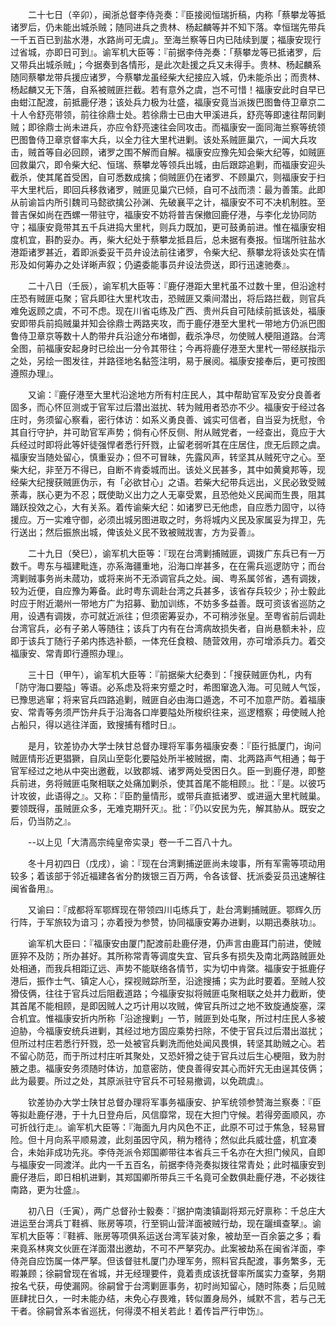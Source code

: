<!-- { "loadSidebar": true } -->
　　二十七日（辛卯），闽浙总督李侍尧奏：『臣接阅恒瑞折稿，内称「蔡攀龙等抵诸罗后，仍未能出城杀贼；随同进兵之贵林、杨起麟等并不知下落。幸恒瑞先带兵一千五百已到盐水港，水路尚可无虞」。至海兰察等日内已陆续到厦；福康安现行过省城，亦即日可到』。谕军机大臣等：『前据李侍尧奏：「蔡攀龙等已抵诸罗，后又带兵出城杀贼」；今据奏到各情形，是此次赴援之兵又未得手。贵林、杨起麟系随同蔡攀龙带兵援应诸罗，今蔡攀龙虽经柴大纪接应入城，仍未能杀出；而贵林、杨起麟又无下落，自系被贼匪拦截。若有意外之虞，岂不可惜！福康安此时自早已由蚶江配渡，前抵鹿仔港；该处兵力极为壮盛，福康安竟当派拨巴图鲁侍卫章京二十人令舒亮带领，前往徐鼎士处。若徐鼎士已由大甲溪进兵，舒亮等即速往帮同剿贼；即徐鼎士尚未进兵，亦应令舒亮速往会同攻击。而福康安一面同海兰察等统领巴图鲁侍卫章京督率大兵，以全力往大里杙进剿。该处系贼匪巢穴，一闻大兵攻击，贼首等自必回顾，诸罗之围不解而自解。福康安应豫先知会柴大纪等，如贼匪回救巢穴，即令柴大纪、恒瑞、蔡攀龙等领兵出城，由后跟踪追剿，而福康安迎头截杀，使其尾首受困，自可悉数成擒；倘贼匪仍在诸罗、不顾巢穴，则福康安于扫平大里杙后，即回兵移救诸罗，贼匪见巢穴已倾，自可不战而溃：最为善策。此即从前谕旨内所引魏司马懿欲擒公孙渊、先破襄平之计，福康安不可不决机制胜。至普吉保如尚在西螺一带驻守，福康安不妨将普吉保撤回鹿仔港，与李化龙协同防守；福康安竟带其五千兵进捣大里杙，则兵力既加，更可鼓勇前进。惟在福康安相度机宜，斟酌妥办。再，柴大纪处于蔡攀龙抵县后，总未据有奏报。恒瑞所驻盐水港距诸罗甚近，着即派委妥干员弁设法前往诸罗，令柴大纪、蔡攀龙将该处实在情形及如何筹办之处详晰声叙；仍遴委能事员弁设法赍送，即行迅速驰奏』。

　　二十八日（壬辰），谕军机大臣等：『鹿仔港距大里杙虽不过数十里，但沿途村庄恐有贼匪屯聚；官兵即往大里杙攻击，恐贼匪又乘间潜出，将后路拦截，则官兵难免返顾之虞，不可不虑。现在川省屯练及广西、贵州兵自可陆续前抵该处，福康安即带兵前捣贼巢并知会徐鼎士两路夹攻，而于鹿仔港至大里杙一带地方仍派巴图鲁侍卫章京等数十人酌带弁兵沿途分布堵御，截杀净尽，勿使贼人梗阻道路。台湾全图，前福康安起身时已绘出一分令其带往；今再将鹿仔港至大里杙一带经朕指示之处，另绘一图发往，并路径地名黏签注明，易于展阅。福康安接奉后，更可按图遵照办理』。

　　又谕：『鹿仔港至大里杙沿途地方所有村庄民人，其中帮助官军及安分良善者固多，而心怀叵测或于官军过后潜出滋扰、转为贼用者恐亦不少。福康安于经过各庄时，务须留心察看，密行体访：如系义勇良善、诚实可信者，自当妥为抚慰，令其自行守护，并可助官军声势；倘有心怀反侧、附从贼党者，一经查出，竟应于大兵经过时即将此等奸徒强悍者悉行歼戮，止留老弱听其在庄居住，庶无后顾之虞。福康安当随处留心，慎重妥办；但不可冒昧，先露风声，转坚其从贼死守之心。至柴大纪，非至万不得已，自断不肯委城而出。该处义民甚多，其中如黄奠邦等，现经柴大纪搜获贼匪伪示，有「必欲甘心」之语。若柴大纪带兵远出，义民必致受贼荼毒，朕心更为不忍；既使助义出力之人无辜受累，且恐他处义民闻而生畏，阻其踊跃投效之心，大有关系。着传谕柴大纪：如诸罗已无他虑，自应悉力固守，以待援应。万一实难守御，必须出城另图进取之时，务将城内义民及家属妥为捍卫，先行送出；然后振旅出城，俾该处义民不致被贼戕害，方为妥善』。

　　二十九日（癸巳），谕军机大臣等：『现在台湾剿捕贼匪，调拨广东兵已有一万数千。粤东与福建毗连，亦系海疆重地，沿海口岸甚多，在在需兵巡逻防守；而台湾剿贼事务尚未蒇功，或将来尚不无添调官兵之处。闽、粤系属邻省，遇有调拨，较为近便，自应豫为筹备。此时粤东调赴台湾之兵甚多，该省存兵较少；孙士毅此时应于附近潮州一带地方广为招募、勤加训练，不妨多多益善。既可资该省巡防之用，设遇有调拨，亦可就近派往；但须密筹妥办，不可稍涉张皇。至粤省前后调赴台湾官兵，必有子弟人等随往；该兵丁内有在台湾病故损失者，自尚悬额未补，应即于该兵丁随行子弟内拣选补额，一体充任食粮、随营效用，亦可增添兵力。着交福康安、常青即行遵照办理』。

　　三十日（甲午），谕军机大臣等：『前据柴大纪奏到：「搜获贼匪伪札，内有「防守海口要隘」等语。必系虑及将来穷蹙之时，希图窜逸入海。可见贼人气馁，已豫思逃窜；将来官兵四路追剿，贼匪自必由海口遁逸，不可不加意严防。着福康安、常青等务须严饬弁兵于沿海各口岸要隘处所梭织往来，巡逻稽察；毋使贼人抢占船只，得以逃往洋面，致搜捕有稽时日』。

　　是月，钦差协办大学士陕甘总督办理将军事务福康安奏：『臣行抵厦门，询问贼匪情形近更猖獗，自凤山至彰化要隘处所半被贼据，南、北两路声气相通；每于官军经过之地从中突出邀截，以致郡城、诸罗两处受困日久。臣一到鹿仔港，即整兵前进，务将贼匪屯聚相联之处痛加剿杀，使其首尾不能相顾』。批：『是。以彼巧计攻彼，此语得之』。又称：『臣酌量情形，或带兵直抵诸罗、或进逼大里杙贼巢。要领既得，虽贼匪众多，无难克期歼灭』。批：『仍以安民为先，解其胁从。既安之后，仍当防之』。

　　--以上见「大清高宗纯皇帝实录」卷一千二百八十九。

　　冬十月初四日（戊戌），谕：『现在台湾剿捕逆匪尚未竣事，所有军需等项动用较多；着该部于邻近福建各省分酌拨银三百万两，令各该督、抚派委妥员迅速解往闽省备用』。

　　又谕曰：『成都将军鄂辉现在带领四川屯练兵丁，赴台湾剿捕贼匪。鄂辉久历行阵，于军旅较为谙习；亦着授为参赞，协同福康安筹办进剿，以期迅奏肤功』。

　　谕军机大臣曰：『福康安由厦门配渡前赴鹿仔港，仍声言由鹿耳门前进，使贼匪猝不及防；所办甚好。其所称常青等调度失宜、官兵多有损失及南北两路贼匪处处相通，而我兵相距辽远、声势不能联络各情节，实为切中肯綮。福康安于抵鹿仔港后，振作士气、镇定人心，探视贼踪所至，沿途搜捕；实为此时要着。至贼人狡猾伎俩，往往于官兵过后阻截道路；今福康安拟将贼匪屯聚相联之处并力截断，使其首尾不能相顾，是即因贼人之巧计用以攻贼，俾官兵所过之地不致旋通旋塞，深合机宜。惟福康安折内所称「沿途搜剿」一节，贼匪到处屯聚，所过村庄民人多被迫胁，今福康安统兵进剿，其经过地方固应乘势扫除，不使于官兵过后潜出滋扰；但所过村庄若悉行歼戮，恐一处被官兵剿洗而他处闻风畏惧，转坚其助贼之心。若不留心防范，而于所过村庄听其聚处，又恐奸猾之徒于官兵过后生心梗阻，致为肘腋之患。福康安务须随时体访，加意密防，使良善得安其心而奸宄无由逞其伎俩；此为最要。所过之处，其原派驻守官兵不可轻易撤调，以免疏虞』。

　　钦差协办大学士陕甘总督办理将军事务福康安、护军统领参赞海兰察奏：『臣等拟赴鹿仔港，于十九日登舟后，风信靡常，现在大担门守候。若得旁面顺风，亦可折戗行走』。谕军机大臣等：『海面九月内风色不正，此原不可过于焦急，轻易冒险。但十月向系平顺易渡，此刻虽因守风，稍为稽待；然似此兵威壮盛，机宜凑合，未始非成功先兆。李侍尧派令郑国卿带往本省兵三千名亦在大担门候风，自即与福康安一同渡洋。此内一千五百名，前据李侍尧奏拟拨往常青处；此时福康安到鹿仔港后，即日相机进剿，其郑国卿所带兵三千名竟可全数俱赴鹿仔港，不必拨往南路，更为壮盛』。

　　初八日（壬寅），两广总督孙士毅奏：『据护南澳镇副将郑元好禀称：千总庄大进运至台湾兵丁鞋裤、账房等项，行至铜山营洋面被贼行劫，现在躧缉查拏』。谕军机大臣等：『鞋裤、账房等项俱系运送台湾军装对象，被劫至一百余篓之多；看来竟系林爽文伙匪在洋面潜出邀劫，不可不严拏究办。此案被劫系在闽省洋面，李侍尧自应饬属一体严拏。但该督驻札厦门办理军务，照料官兵配渡，事务繁多，无暇兼顾；徐嗣曾现在省城，并无经理要件，竟着责成该抚督率所属实力查拏，务期按名弋获，毋使漏网。徐嗣曾于台湾剿匪事务，初时尚知留心，随时陈奏；后见贼匪肆扰日久，一时未能办结，未免心存畏难，转似置身局外，缄默不言，若与己无干者。徐嗣曾系本省巡抚，何得漠不相关若此！着传旨严行申饬』。

